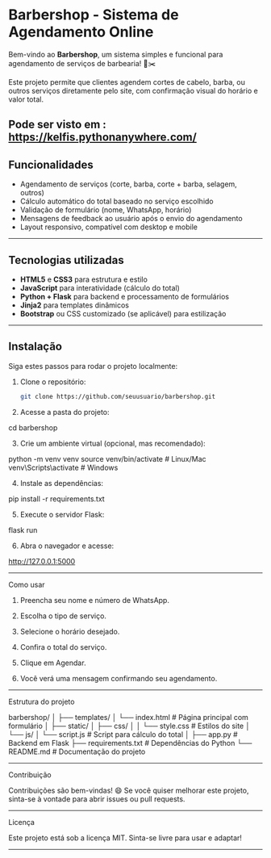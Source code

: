 
# Barbershop - Sistema de Agendamento Online

Bem-vindo ao **Barbershop**, um sistema simples e funcional para agendamento de serviços de barbearia! 💈✂️

Este projeto permite que clientes agendem cortes de cabelo, barba, ou outros serviços diretamente pelo site, com confirmação visual do horário e valor total.

Pode ser visto em : https://kelfis.pythonanywhere.com/
---

## Funcionalidades

- Agendamento de serviços (corte, barba, corte + barba, selagem, outros)
- Cálculo automático do total baseado no serviço escolhido
- Validação de formulário (nome, WhatsApp, horário)
- Mensagens de feedback ao usuário após o envio do agendamento
- Layout responsivo, compatível com desktop e mobile

---

## Tecnologias utilizadas

- **HTML5** e **CSS3** para estrutura e estilo
- **JavaScript** para interatividade (cálculo do total)
- **Python + Flask** para backend e processamento de formulários
- **Jinja2** para templates dinâmicos
- **Bootstrap** ou CSS customizado (se aplicável) para estilização

---

## Instalação

Siga estes passos para rodar o projeto localmente:

1. Clone o repositório:
   ```bash
   git clone https://github.com/seuusuario/barbershop.git

2. Acesse a pasta do projeto:

cd barbershop


3. Crie um ambiente virtual (opcional, mas recomendado):

python -m venv venv
source venv/bin/activate  # Linux/Mac
venv\Scripts\activate     # Windows


4. Instale as dependências:

pip install -r requirements.txt


5. Execute o servidor Flask:

flask run


6. Abra o navegador e acesse:

http://127.0.0.1:5000




---

Como usar

1. Preencha seu nome e número de WhatsApp.


2. Escolha o tipo de serviço.


3. Selecione o horário desejado.


4. Confira o total do serviço.


5. Clique em Agendar.


6. Você verá uma mensagem confirmando seu agendamento.




---

Estrutura do projeto

barbershop/
│
├── templates/
│   └── index.html        # Página principal com formulário
│
├── static/
│   ├── css/
│   │   └── style.css     # Estilos do site
│   └── js/
│       └── script.js     # Script para cálculo do total
│
├── app.py                # Backend em Flask
├── requirements.txt      # Dependências do Python
└── README.md             # Documentação do projeto


---

Contribuição

Contribuições são bem-vindas! 😄
Se você quiser melhorar este projeto, sinta-se à vontade para abrir issues ou pull requests.


---

Licença

Este projeto está sob a licença MIT. Sinta-se livre para usar e adaptar!


---

